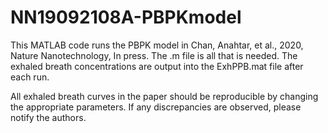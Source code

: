 # NN19092108A-PBPKmodel

This MATLAB code runs the PBPK model in Chan, Anahtar, et al., 2020, Nature Nanotechnology, In press. 
The .m file is all that is needed. The exhaled breath concentrations are output into the ExhPPB.mat file after each run. 

All exhaled breath curves in the paper should be reproducible by changing the appropriate parameters. If any discrepancies are observed, please notify the authors. 
